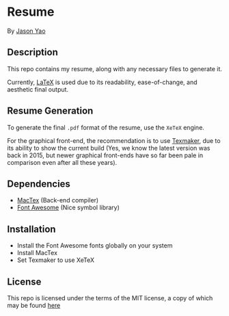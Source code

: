 # Resume
By [Jason Yao](https://github.com/jasonyao/)

## Description
This repo contains my resume, along with any
necessary files to generate it.

Currently, [LaTeX](https://www.latex-project.org)
is used due to its readability, ease-of-change,
and aesthetic final output.

## Resume Generation
To generate the final `.pdf` format of the resume,
use the `XeTeX` engine.

For the graphical front-end, the recommendation is to use
[Texmaker](http://www.xm1math.net/texmaker/), due to its ability to show the current
build (Yes, we know the latest version was back in 2015,
but newer graphical front-ends have so far been pale
in comparison even after all these years).

## Dependencies
- [MacTex](https://www.tug.org/mactex/) (Back-end compiler)
- [Font Awesome](https://github.com/FortAwesome/Font-Awesome) (Nice symbol library)

## Installation
- Install the Font Awesome fonts globally on your system
- Install MacTex
- Set Texmaker to use XeTeX

## License
This repo is licensed under the terms of the MIT license,
a copy of which may be found [here](LICENSE)
